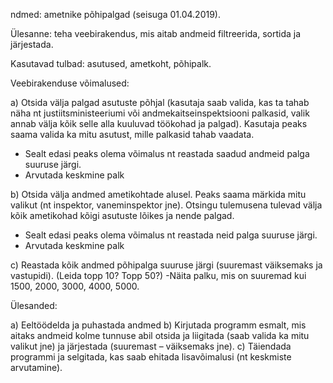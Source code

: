 ndmed: ametnike põhipalgad (seisuga 01.04.2019). 

Ülesanne: teha veebirakendus, mis aitab andmeid filtreerida, sortida ja järjestada. 

Kasutavad tulbad: asutused, ametkoht, põhipalk. 

Veebirakenduse võimalused: 

a)	Otsida välja palgad asutuste põhjal (kasutaja saab valida, kas ta tahab näha nt justiitsministeeriumi või andmekaitseinspektsiooni palkasid, valik annab välja kõik selle alla kuuluvad töökohad ja palgad). Kasutaja peaks saama valida ka mitu asutust, mille palkasid tahab vaadata.
-  Sealt edasi peaks olema võimalus nt reastada saadud andmeid palga suuruse järgi.
- Arvutada keskmine palk

b)	Otsida välja andmed ametikohtade alusel. Peaks saama märkida mitu valikut (nt inspektor, vaneminspektor jne). Otsingu tulemusena tulevad välja kõik ametikohad kõigi asutuste lõikes ja nende palgad.
-	Sealt edasi peaks olema võimalus nt reastada neid palga suuruse järgi. 
-	Arvutada keskmine palk

c)	Reastada kõik andmed põhipalga suuruse järgi (suuremast väiksemaks ja vastupidi). (Leida topp 10? Topp 50?) 
-Näita palku, mis on suuremad kui 1500, 2000, 3000, 4000, 5000. 

Ülesanded:

a)	Eeltöödelda ja puhastada andmed
b)	Kirjutada programm esmalt, mis aitaks andmeid kolme tunnuse abil otsida ja liigitada (saab valida ka mitu valikut jne) ja järjestada (suuremast – väiksemaks jne). 
c)	Täiendada programmi ja selgitada, kas saab ehitada lisavõimalusi (nt keskmiste arvutamine). 




